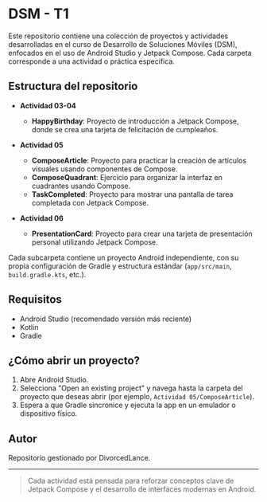 # DSM - T1

Este repositorio contiene una colección de proyectos y actividades desarrolladas en el curso de Desarrollo de Soluciones Móviles (DSM), enfocados en el uso de Android Studio y Jetpack Compose. Cada carpeta corresponde a una actividad o práctica específica.

## Estructura del repositorio

- **Actividad 03-04**
  - **HappyBirthday**: Proyecto de introducción a Jetpack Compose, donde se crea una tarjeta de felicitación de cumpleaños.

- **Actividad 05**
  - **ComposeArticle**: Proyecto para practicar la creación de artículos visuales usando componentes de Compose.
  - **ComposeQuadrant**: Ejercicio para organizar la interfaz en cuadrantes usando Compose.
  - **TaskCompleted**: Proyecto para mostrar una pantalla de tarea completada con Jetpack Compose.

- **Actividad 06**
  - **PresentationCard**: Proyecto para crear una tarjeta de presentación personal utilizando Jetpack Compose.

Cada subcarpeta contiene un proyecto Android independiente, con su propia configuración de Gradle y estructura estándar (`app/src/main`, `build.gradle.kts`, etc.).

## Requisitos
- Android Studio (recomendado versión más reciente)
- Kotlin
- Gradle

## ¿Cómo abrir un proyecto?
1. Abre Android Studio.
2. Selecciona "Open an existing project" y navega hasta la carpeta del proyecto que deseas abrir (por ejemplo, `Actividad 05/ComposeArticle`).
3. Espera a que Gradle sincronice y ejecuta la app en un emulador o dispositivo físico.

## Autor
Repositorio gestionado por DivorcedLance.

---

> Cada actividad está pensada para reforzar conceptos clave de Jetpack Compose y el desarrollo de interfaces modernas en Android.
